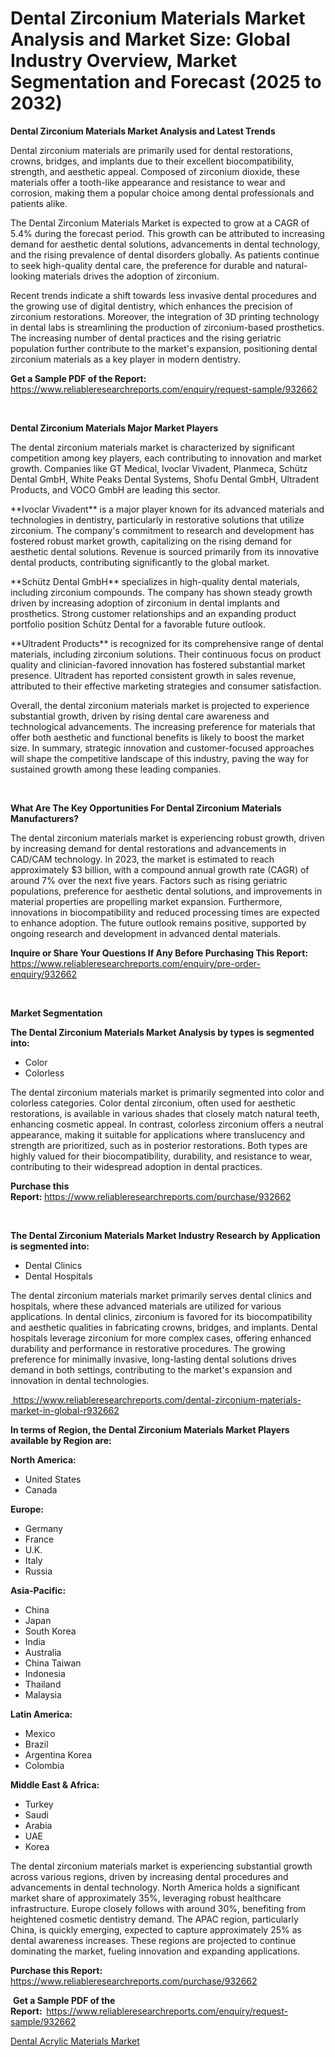 <p><h1>Dental Zirconium Materials Market Analysis and Market Size: Global Industry Overview, Market Segmentation and Forecast (2025 to 2032)</h1></p><p><strong>Dental Zirconium Materials Market Analysis and Latest Trends</strong></p>
<p><p>Dental zirconium materials are primarily used for dental restorations, crowns, bridges, and implants due to their excellent biocompatibility, strength, and aesthetic appeal. Composed of zirconium dioxide, these materials offer a tooth-like appearance and resistance to wear and corrosion, making them a popular choice among dental professionals and patients alike.</p><p>The Dental Zirconium Materials Market is expected to grow at a CAGR of 5.4% during the forecast period. This growth can be attributed to increasing demand for aesthetic dental solutions, advancements in dental technology, and the rising prevalence of dental disorders globally. As patients continue to seek high-quality dental care, the preference for durable and natural-looking materials drives the adoption of zirconium.</p><p>Recent trends indicate a shift towards less invasive dental procedures and the growing use of digital dentistry, which enhances the precision of zirconium restorations. Moreover, the integration of 3D printing technology in dental labs is streamlining the production of zirconium-based prosthetics. The increasing number of dental practices and the rising geriatric population further contribute to the market's expansion, positioning dental zirconium materials as a key player in modern dentistry.</p></p>
<p><strong>Get a Sample PDF of the Report:&nbsp;</strong> <a href="https://www.reliableresearchreports.com/enquiry/request-sample/932662?utm_campaign=2232&utm_medium=2&utm_source=Github&utm_content=ia&utm_term=21032025&utm_id=dental-zirconium-materials">https://www.reliableresearchreports.com/enquiry/request-sample/932662</a></p>
<p>&nbsp;</p>
<p><strong>Dental Zirconium Materials Major Market Players</strong></p>
<p><p>The dental zirconium materials market is characterized by significant competition among key players, each contributing to innovation and market growth. Companies like GT Medical, Ivoclar Vivadent, Planmeca, Schütz Dental GmbH, White Peaks Dental Systems, Shofu Dental GmbH, Ultradent Products, and VOCO GmbH are leading this sector.</p><p>**Ivoclar Vivadent** is a major player known for its advanced materials and technologies in dentistry, particularly in restorative solutions that utilize zirconium. The company's commitment to research and development has fostered robust market growth, capitalizing on the rising demand for aesthetic dental solutions. Revenue is sourced primarily from its innovative dental products, contributing significantly to the global market.</p><p>**Schütz Dental GmbH** specializes in high-quality dental materials, including zirconium compounds. The company has shown steady growth driven by increasing adoption of zirconium in dental implants and prosthetics. Strong customer relationships and an expanding product portfolio position Schütz Dental for a favorable future outlook.</p><p>**Ultradent Products** is recognized for its comprehensive range of dental materials, including zirconium solutions. Their continuous focus on product quality and clinician-favored innovation has fostered substantial market presence. Ultradent has reported consistent growth in sales revenue, attributed to their effective marketing strategies and consumer satisfaction.</p><p>Overall, the dental zirconium materials market is projected to experience substantial growth, driven by rising dental care awareness and technological advancements. The increasing preference for materials that offer both aesthetic and functional benefits is likely to boost the market size. In summary, strategic innovation and customer-focused approaches will shape the competitive landscape of this industry, paving the way for sustained growth among these leading companies.</p></p>
<p>&nbsp;</p>
<p><strong>What Are The Key Opportunities For Dental Zirconium Materials Manufacturers?</strong></p>
<p><p>The dental zirconium materials market is experiencing robust growth, driven by increasing demand for dental restorations and advancements in CAD/CAM technology. In 2023, the market is estimated to reach approximately $3 billion, with a compound annual growth rate (CAGR) of around 7% over the next five years. Factors such as rising geriatric populations, preference for aesthetic dental solutions, and improvements in material properties are propelling market expansion. Furthermore, innovations in biocompatibility and reduced processing times are expected to enhance adoption. The future outlook remains positive, supported by ongoing research and development in advanced dental materials.</p></p>
<p><strong>Inquire or Share Your Questions If Any Before Purchasing This Report:</strong> <a href="https://www.reliableresearchreports.com/enquiry/pre-order-enquiry/932662?utm_campaign=2232&utm_medium=2&utm_source=Github&utm_content=ia&utm_term=21032025&utm_id=dental-zirconium-materials">https://www.reliableresearchreports.com/enquiry/pre-order-enquiry/932662</a></p>
<p>&nbsp;</p>
<p><strong>Market Segmentation</strong></p>
<p><strong>The Dental Zirconium Materials Market Analysis by types is segmented into:</strong></p>
<p><ul><li>Color</li><li>Colorless</li></ul></p>
<p><p>The dental zirconium materials market is primarily segmented into color and colorless categories. Color dental zirconium, often used for aesthetic restorations, is available in various shades that closely match natural teeth, enhancing cosmetic appeal. In contrast, colorless zirconium offers a neutral appearance, making it suitable for applications where translucency and strength are prioritized, such as in posterior restorations. Both types are highly valued for their biocompatibility, durability, and resistance to wear, contributing to their widespread adoption in dental practices.</p></p>
<p><strong>Purchase this Report:&nbsp;</strong><a href="https://www.reliableresearchreports.com/purchase/932662?utm_campaign=2232&utm_medium=2&utm_source=Github&utm_content=ia&utm_term=21032025&utm_id=dental-zirconium-materials">https://www.reliableresearchreports.com/purchase/932662</a></p>
<p>&nbsp;</p>
<p><strong>The Dental Zirconium Materials Market Industry Research by Application is segmented into:</strong></p>
<p><ul><li>Dental Clinics</li><li>Dental Hospitals</li></ul></p>
<p><p>The dental zirconium materials market primarily serves dental clinics and hospitals, where these advanced materials are utilized for various applications. In dental clinics, zirconium is favored for its biocompatibility and aesthetic qualities in fabricating crowns, bridges, and implants. Dental hospitals leverage zirconium for more complex cases, offering enhanced durability and performance in restorative procedures. The growing preference for minimally invasive, long-lasting dental solutions drives demand in both settings, contributing to the market's expansion and innovation in dental technologies.</p></p>
<p><a href="https://www.reliableresearchreports.com/dental-zirconium-materials-market-in-global-r932662?utm_campaign=2232&utm_medium=2&utm_source=Github&utm_content=ia&utm_term=21032025&utm_id=dental-zirconium-materials">&nbsp;https://www.reliableresearchreports.com/dental-zirconium-materials-market-in-global-r932662</a></p>
<p><strong>In terms of Region, the Dental Zirconium Materials Market Players available by Region are:</strong></p>
<p>
    <p> <strong> North America: </strong>
        <ul>
            <li>United States</li>
            <li>Canada</li>
        </ul>
        </p> 
    <p> <strong> Europe: </strong>
        <ul>
            <li>Germany</li>
            <li>France</li>
            <li>U.K.</li>
            <li>Italy</li>
            <li>Russia</li>
        </ul>
        </p> 
    <p> <strong> Asia-Pacific: </strong>
        <ul>
            <li>China</li>
            <li>Japan</li>
            <li>South Korea</li>
            <li>India</li>
            <li>Australia</li>
            <li>China Taiwan</li>
            <li>Indonesia</li>
            <li>Thailand</li>
            <li>Malaysia</li>
        </ul>
        </p> 
    <p> <strong> Latin America: </strong>
        <ul>
            <li>Mexico</li>
            <li>Brazil</li>
            <li>Argentina Korea</li>
            <li>Colombia</li>
        </ul>
        </p> 
    <p> <strong> Middle East & Africa: </strong>
        <ul>
            <li>Turkey</li>
            <li>Saudi</li>
            <li>Arabia</li>
            <li>UAE</li>
            <li>Korea</li>
        </ul>
    </p>
    </p>
<p><p>The dental zirconium materials market is experiencing substantial growth across various regions, driven by increasing dental procedures and advancements in dental technology. North America holds a significant market share of approximately 35%, leveraging robust healthcare infrastructure. Europe closely follows with around 30%, benefiting from heightened cosmetic dentistry demand. The APAC region, particularly China, is quickly emerging, expected to capture approximately 25% as dental awareness increases. These regions are projected to continue dominating the market, fueling innovation and expanding applications.</p></p>
<p><strong>Purchase this Report: </strong><a href="https://www.reliableresearchreports.com/purchase/932662?utm_campaign=2232&utm_medium=2&utm_source=Github&utm_content=ia&utm_term=21032025&utm_id=dental-zirconium-materials">https://www.reliableresearchreports.com/purchase/932662</a></p>
<p>&nbsp;<strong>Get a Sample PDF of the Report:&nbsp;&nbsp;</strong><a href="https://www.reliableresearchreports.com/enquiry/request-sample/932662?utm_campaign=2232&utm_medium=2&utm_source=Github&utm_content=ia&utm_term=21032025&utm_id=dental-zirconium-materials">https://www.reliableresearchreports.com/enquiry/request-sample/932662</a></p>
<p><strong></strong></p>
<p><p><a href="https://github.com/nicoletavirag/Market-Research-Report-List-5/blob/main/dental-acrylic-materials-market.md?utm_campaign=2232&utm_medium=2&utm_source=Github&utm_content=ia&utm_term=21032025&utm_id=dental-zirconium-materials">Dental Acrylic Materials Market</a></p></p>